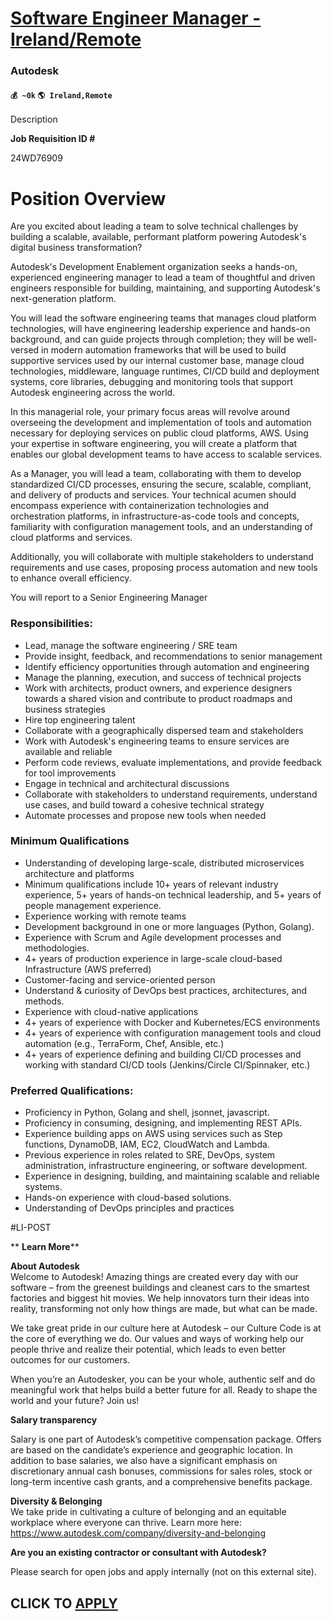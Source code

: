 # [Software Engineer Manager - Ireland/Remote](https://www.remotewlb.com/apply/software-engineer-manager-ireland-remote)  
### Autodesk  
#### `💰 ~0k` `🌎 Ireland,Remote`  

Description

**Job Requisition ID #**

24WD76909

# Position Overview

Are you excited about leading a team to solve technical challenges by building a scalable, available, performant platform powering Autodesk's digital business transformation?

Autodesk's Development Enablement organization seeks a hands-on, experienced engineering manager to lead a team of thoughtful and driven engineers responsible for building, maintaining, and supporting Autodesk's next-generation platform.

You will lead the software engineering teams that manages cloud platform technologies, will have engineering leadership experience and hands-on background, and can guide projects through completion; they will be well-versed in modern automation frameworks that will be used to build supportive services used by our internal customer base, manage cloud technologies, middleware, language runtimes, CI/CD build and deployment systems, core libraries, debugging and monitoring tools that support Autodesk engineering across the world.

In this managerial role, your primary focus areas will revolve around overseeing the development and implementation of tools and automation necessary for deploying services on public cloud platforms, AWS. Using your expertise in software engineering, you will create a platform that enables our global development teams to have access to scalable services.

As a Manager, you will lead a team, collaborating with them to develop standardized CI/CD processes, ensuring the secure, scalable, compliant, and delivery of products and services. Your technical acumen should encompass experience with containerization technologies and orchestration platforms, in infrastructure-as-code tools and concepts, familiarity with configuration management tools, and an understanding of cloud platforms and services.

Additionally, you will collaborate with multiple stakeholders to understand requirements and use cases, proposing process automation and new tools to enhance overall efficiency.

You will report to a Senior Engineering Manager

### Responsibilities:

  * Lead, manage the software engineering / SRE team
  * Provide insight, feedback, and recommendations to senior management
  * Identify efficiency opportunities through automation and engineering
  * Manage the planning, execution, and success of technical projects
  * Work with architects, product owners, and experience designers towards a shared vision and contribute to product roadmaps and business strategies
  * Hire top engineering talent
  * Collaborate with a geographically dispersed team and stakeholders
  * Work with Autodesk's engineering teams to ensure services are available and reliable
  * Perform code reviews, evaluate implementations, and provide feedback for tool improvements
  * Engage in technical and architectural discussions
  * Collaborate with stakeholders to understand requirements, understand use cases, and build toward a cohesive technical strategy
  * Automate processes and propose new tools when needed

### Minimum Qualifications

  * Understanding of developing large-scale, distributed microservices architecture and platforms
  * Minimum qualifications include 10+ years of relevant industry experience, 5+ years of hands-on technical leadership, and 5+ years of people management experience.
  * Experience working with remote teams
  * Development background in one or more languages (Python, Golang).
  * Experience with Scrum and Agile development processes and methodologies.
  * 4+ years of production experience in large-scale cloud-based Infrastructure (AWS preferred)
  * Customer-facing and service-oriented person
  * Understand & curiosity of DevOps best practices, architectures, and methods.
  * Experience with cloud-native applications
  * 4+ years of experience with Docker and Kubernetes/ECS environments
  * 4+ years of experience with configuration management tools and cloud automation (e.g., TerraForm, Chef, Ansible, etc.)
  * 4+ years of experience defining and building CI/CD processes and working with standard CI/CD tools (Jenkins/Circle CI/Spinnaker, etc.)

### Preferred Qualifications:

  * Proficiency in Python, Golang and shell, jsonnet, javascript.
  * Proficiency in consuming, designing, and implementing REST APIs.
  * Experience building apps on AWS using services such as Step functions, DynamoDB, IAM, EC2, CloudWatch and Lambda.
  * Previous experience in roles related to SRE, DevOps, system administration, infrastructure engineering, or software development.
  * Experience in designing, building, and maintaining scalable and reliable systems.
  * Hands-on experience with cloud-based solutions.
  * Understanding of DevOps principles and practices

#LI-POST

 ** **Learn More****

 **About Autodesk**  
Welcome to Autodesk! Amazing things are created every day with our software – from the greenest buildings and cleanest cars to the smartest factories and biggest hit movies. We help innovators turn their ideas into reality, transforming not only how things are made, but what can be made.

We take great pride in our culture here at Autodesk – our Culture Code is at the core of everything we do. Our values and ways of working help our people thrive and realize their potential, which leads to even better outcomes for our customers.

When you’re an Autodesker, you can be your whole, authentic self and do meaningful work that helps build a better future for all. Ready to shape the world and your future? Join us!

 **Salary transparency**

Salary is one part of Autodesk’s competitive compensation package. Offers are based on the candidate’s experience and geographic location. In addition to base salaries, we also have a significant emphasis on discretionary annual cash bonuses, commissions for sales roles, stock or long-term incentive cash grants, and a comprehensive benefits package.

 **Diversity & Belonging**  
We take pride in cultivating a culture of belonging and an equitable workplace where everyone can thrive. Learn more here: https://www.autodesk.com/company/diversity-and-belonging

 **Are you an existing contractor or consultant with Autodesk?**

Please search for open jobs and apply internally (not on this external site).

  
## CLICK TO [APPLY](https://www.remotewlb.com/apply/software-engineer-manager-ireland-remote)

